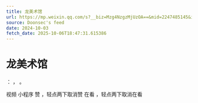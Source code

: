 ```yaml
---
title: 龙美术馆
url: https://mp.weixin.qq.com/s?__biz=Mzg4NzgzMjUzOA==&mid=2247485145&idx=1&sn=832530d4ecb85ad8054df5dcfe0bfa89
source: Doonsec's feed
date: 2024-10-03
fetch_date: 2025-10-06T18:47:31.615386
---
```


# 龙美术馆

：
，
。

视频
小程序
赞
，轻点两下取消赞
在看
，轻点两下取消在看